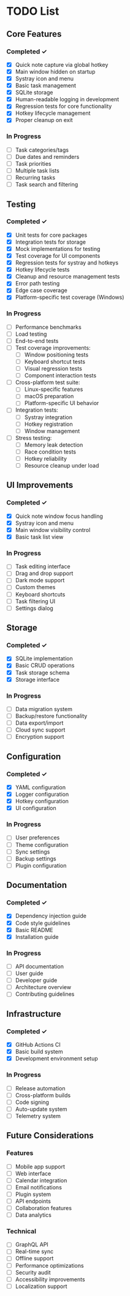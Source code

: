 # TODO List

## Core Features

### Completed ✓
- [x] Quick note capture via global hotkey
- [x] Main window hidden on startup
- [x] Systray icon and menu
- [x] Basic task management
- [x] SQLite storage
- [x] Human-readable logging in development
- [x] Regression tests for core functionality
- [x] Hotkey lifecycle management
- [x] Proper cleanup on exit

### In Progress
- [ ] Task categories/tags
- [ ] Due dates and reminders
- [ ] Task priorities
- [ ] Multiple task lists
- [ ] Recurring tasks
- [ ] Task search and filtering

## Testing

### Completed ✓
- [x] Unit tests for core packages
- [x] Integration tests for storage
- [x] Mock implementations for testing
- [x] Test coverage for UI components
- [x] Regression tests for systray and hotkeys
- [x] Hotkey lifecycle tests
- [x] Cleanup and resource management tests
- [x] Error path testing
- [x] Edge case coverage
- [x] Platform-specific test coverage (Windows)

### In Progress
- [ ] Performance benchmarks
- [ ] Load testing
- [ ] End-to-end tests
- [ ] Test coverage improvements:
  - [ ] Window positioning tests
  - [ ] Keyboard shortcut tests
  - [ ] Visual regression tests
  - [ ] Component interaction tests
- [ ] Cross-platform test suite:
  - [ ] Linux-specific features
  - [ ] macOS preparation
  - [ ] Platform-specific UI behavior
- [ ] Integration tests:
  - [ ] Systray integration
  - [ ] Hotkey registration
  - [ ] Window management
- [ ] Stress testing:
  - [ ] Memory leak detection
  - [ ] Race condition tests
  - [ ] Hotkey reliability
  - [ ] Resource cleanup under load

## UI Improvements

### Completed ✓
- [x] Quick note window focus handling
- [x] Systray icon and menu
- [x] Main window visibility control
- [x] Basic task list view

### In Progress
- [ ] Task editing interface
- [ ] Drag and drop support
- [ ] Dark mode support
- [ ] Custom themes
- [ ] Keyboard shortcuts
- [ ] Task filtering UI
- [ ] Settings dialog

## Storage

### Completed ✓
- [x] SQLite implementation
- [x] Basic CRUD operations
- [x] Task storage schema
- [x] Storage interface

### In Progress
- [ ] Data migration system
- [ ] Backup/restore functionality
- [ ] Data export/import
- [ ] Cloud sync support
- [ ] Encryption support

## Configuration

### Completed ✓
- [x] YAML configuration
- [x] Logger configuration
- [x] Hotkey configuration
- [x] UI configuration

### In Progress
- [ ] User preferences
- [ ] Theme configuration
- [ ] Sync settings
- [ ] Backup settings
- [ ] Plugin configuration

## Documentation

### Completed ✓
- [x] Dependency injection guide
- [x] Code style guidelines
- [x] Basic README
- [x] Installation guide

### In Progress
- [ ] API documentation
- [ ] User guide
- [ ] Developer guide
- [ ] Architecture overview
- [ ] Contributing guidelines

## Infrastructure

### Completed ✓
- [x] GitHub Actions CI
- [x] Basic build system
- [x] Development environment setup

### In Progress
- [ ] Release automation
- [ ] Cross-platform builds
- [ ] Code signing
- [ ] Auto-update system
- [ ] Telemetry system

## Future Considerations

### Features
- [ ] Mobile app support
- [ ] Web interface
- [ ] Calendar integration
- [ ] Email notifications
- [ ] Plugin system
- [ ] API endpoints
- [ ] Collaboration features
- [ ] Data analytics

### Technical
- [ ] GraphQL API
- [ ] Real-time sync
- [ ] Offline support
- [ ] Performance optimizations
- [ ] Security audit
- [ ] Accessibility improvements
- [ ] Localization support
